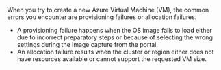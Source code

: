 When you try to create a new Azure Virtual Machine (VM), the common errors you encounter are provisioning failures or allocation failures.

* A provisioning failure happens when the OS image fails to load either due to incorrect preparatory steps or because of selecting the wrong settings during the image capture from the portal.
* An allocation failure results when the cluster or region either does not have resources available or cannot support the requested VM size.

